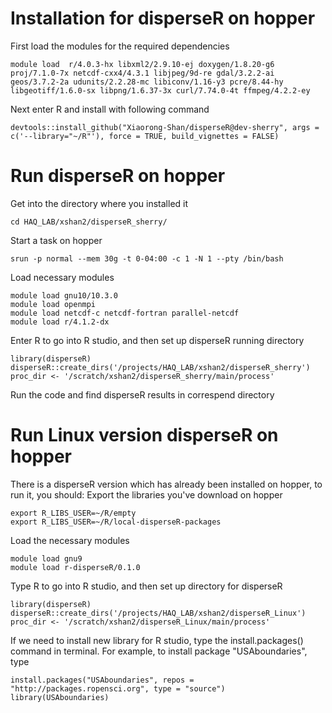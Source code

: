 # Installation for disperseR on hopper
First load the modules for the required dependencies

```
module load  r/4.0.3-hx libxml2/2.9.10-ej doxygen/1.8.20-g6 proj/7.1.0-7x netcdf-cxx4/4.3.1 libjpeg/9d-re gdal/3.2.2-ai geos/3.7.2-2a udunits/2.2.28-mc libiconv/1.16-y3 pcre/8.44-hy libgeotiff/1.6.0-sx libpng/1.6.37-3x curl/7.74.0-4t ffmpeg/4.2.2-ey
```

Next enter R and install with following command

```
devtools::install_github("Xiaorong-Shan/disperseR@dev-sherry", args = c('--library="~/R"'), force = TRUE, build_vignettes = FALSE)
```

# Run disperseR on hopper 
Get into the directory where you installed it

```
cd HAQ_LAB/xshan2/disperseR_sherry/
```

Start a task on hopper

```
srun -p normal --mem 30g -t 0-04:00 -c 1 -N 1 --pty /bin/bash
```

Load necessary modules

```
module load gnu10/10.3.0
module load openmpi
module load netcdf-c netcdf-fortran parallel-netcdf
module load r/4.1.2-dx
```

Enter R to go into R studio, and then set up disperseR running directory

```
library(disperseR)
disperseR::create_dirs('/projects/HAQ_LAB/xshan2/disperseR_sherry')
proc_dir <- '/scratch/xshan2/disperseR_sherry/main/process'
```

Run the code and find disperseR results in correspend directory

# Run Linux version disperseR on hopper
There is a disperseR version which has already been installed on hopper, to run it, you should:
Export the libraries you've download on hopper

```
export R_LIBS_USER=~/R/empty
export R_LIBS_USER=~/R/local-disperseR-packages
```

Load the necessary modules

```
module load gnu9
module load r-disperseR/0.1.0
```

Type R to go into R studio, and then set up directory for disperseR

```
library(disperseR)
disperseR::create_dirs('/projects/HAQ_LAB/xshan2/disperseR_Linux')
proc_dir <- '/scratch/xshan2/disperseR_Linux/main/process'
```

If we need to install new library for R studio, type the install.packages() command in terminal.
For example, to install package "USAboundaries", type

```
install.packages("USAboundaries", repos = "http://packages.ropensci.org", type = "source")
library(USAboundaries)
```
